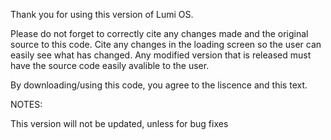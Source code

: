 Thank you for using this version of Lumi OS.

Please do not forget to correctly cite any changes made and the original source to this code.
Cite any changes in the loading screen so the user can easily see what has changed.
Any modified version that is released must have the source code easily avalible to the user.

By downloading/using this code, you agree to the liscence and this text.

NOTES:

This version will not be updated, unless for bug fixes
